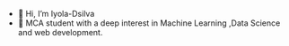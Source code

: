 - 👋 Hi, I’m Iyola-Dsilva
- 🌱 MCA student with a deep interest in Machine Learning ,Data Science and web development.



<!---
Iyola-Dsilva/Iyola-Dsilva is a ✨ special ✨ repository because its `README.md` (this file) appears on your GitHub profile.
You can click the Preview link to take a look at your changes.
--->
